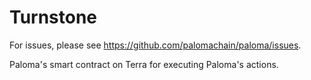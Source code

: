 # Turnstone

For issues, please see https://github.com/palomachain/paloma/issues.

Paloma's smart contract on Terra for executing Paloma's actions.
